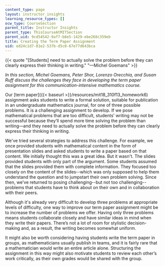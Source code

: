 ```yaml
---
content_type: page
layout: instructor_insights
learning_resource_types: []
ocw_type: CourseSection
parent_title: Instructor Insights
parent_type: ThisCourseAtMITSection
parent_uid: 9cd54542-9af7-b8e5-1429-ebe268c359eb
title: Creating the Term Paper Assignment
uid: ed24c1d7-81e2-537b-d5c0-67e77d643bca
---
```


{{< quote "[Students] need to actually solve the problem before they can clearly express their thinking in writing." "—Michel Goemans" >}}

_In this section, Michel Goemans, Peter Shor, Lorenzo Orecchia, and Susan Ruff discuss the challenges they face in developing the term paper assignment for this communication-intensive mathematics course._

Our [term paper]({{< baseurl >}}/resources/mit18_310f13_homework6) assignment asks students to write a formal solution, suitable for publication in an undergraduate mathematics journal, for one of three possible problems. It is a challenging assignment to develop. If we pose mathematical problems that are too difficult, students’ writing may not be successful because they’ll spend more time solving the problem than writing—and they need to actually solve the problem before they can clearly express their thinking in writing.

We've tried several strategies to address this challenge. For example, we once provided students with mathematical content in the form of presentation slides and asked students to write a paper based on that content. ﻿We initially thought this was a great idea. But it wasn't. The slides provided students with only part of the argument. Some students assumed that the slides provided them with complete information. They focused too closely on the content of the slides--which was only supposed to help them understand the question and to jumpstart their own problem solving. Since then, we've returned to posing challenging--but not too challenging--problems that students have to think about on their own and in collaboration with their peers.

Although it's already very difficult to develop three problems at appropriate levels of difficulty, one way to improve our term paper assignment might be to increase the number of problems we offer. Having only three problems means students collaborate closely and have similar ideas in mind when they write their papers. There’s not a lot of room for stylistic decision-making and, as a result, the writing becomes somewhat uniform.

It might also be worth considering having students write the term paper in groups, as mathematicians usually publish in teams, and it is fairly rare that a mathematician would write an entire article alone. Structuring the assignment in this way might also motivate students to review each other’s work critically, as their own grades would be shared with the group.